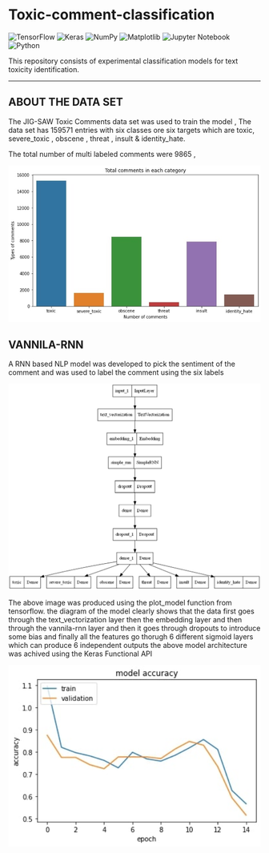 # Toxic-comment-classification
![TensorFlow](https://img.shields.io/badge/TensorFlow-%23FF6F00.svg?style=for-the-badge&logo=TensorFlow&logoColor=white) ![Keras](https://img.shields.io/badge/Keras-%23D00000.svg?style=for-the-badge&logo=Keras&logoColor=white) ![NumPy](https://img.shields.io/badge/numpy-%23013243.svg?style=for-the-badge&logo=numpy&logoColor=white) ![Matplotlib](https://img.shields.io/badge/Matplotlib-%23ffffff.svg?style=for-the-badge&logo=Matplotlib&logoColor=black) ![Jupyter Notebook](https://img.shields.io/badge/jupyter-%23FA0F00.svg?style=for-the-badge&logo=jupyter&logoColor=white) ![Python](https://img.shields.io/badge/python-3670A0?style=for-the-badge&logo=python&logoColor=ffdd54)

This repository consists of experimental classification models for text toxicity identification.
_____________

## ABOUT THE DATA SET
The JIG-SAW Toxic Comments data set was used to train the model , The data set has 159571 entries with six classes ore six targets which are toxic, severe_toxic , obscene , threat , insult & identity_hate.

The total number of multi labeled comments were 9865 , 

<p align="center">
  <img src="https://github.com/VIKNESH1211/Toxic-comment-classification/blob/main/clean/multi.jpg?raw=true" width="700" alt="accessibility text">
</p>

##  VANNILA-RNN
A RNN based NLP model was developed to pick the sentiment of the comment and was used to label the comment using the six labels

<p align="center">
  <img src="https://github.com/VIKNESH1211/Toxic-comment-classification/blob/main/RNN/model.png?raw=true" width="700" alt="accessibility text">
</p>

The above image was produced using the plot_model function from tensorflow.
the diagram of the model clearly shows that the data first goes through the text_vectorization layer then the embedding layer and then through the vannila-rnn layer and then it goes through dropouts to introduce some bias and finally all the features go thorugh 6 different sigmoid layers which can produce 6 independent outputs
the above model architecture was achived using the Keras Functional API

<p align="center">
  <img src="https://github.com/VIKNESH1211/Toxic-comment-classification/blob/main/RNN/RNN_loss.jpg?raw=true" width="700" alt="accessibility text">
</p>

